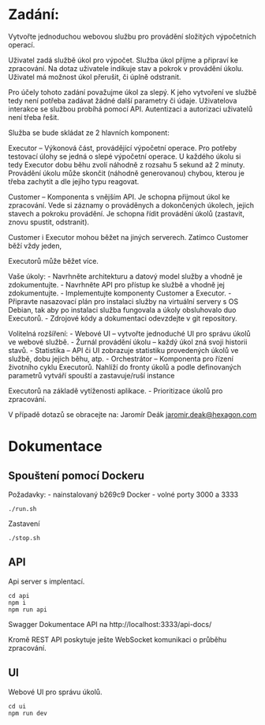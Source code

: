 # Zadání:
Vytvořte jednoduchou webovou službu pro provádění složitých výpočetních
operací.

Uživatel zadá službě úkol pro výpočet. Služba úkol příjme a připraví ke zpracování. Na dotaz
uživatele indikuje stav a pokrok v provádění úkolu. Uživatel má možnost úkol přerušit, či
úplně odstranit.

Pro účely tohoto zadání považujme úkol za slepý. K jeho vytvoření ve službě tedy není
potřeba zadávat žádné další parametry či údaje.
Uživatelova interakce se službou probíhá pomocí API. Autentizaci a autorizaci uživatelů není
třeba řešit.

Služba se bude skládat ze 2 hlavních komponent:

Executor – Výkonová část, provádějící výpočetní operace. Pro potřeby testovací úlohy se
jedná o slepé výpočetní operace. U každého úkolu si tedy Executor dobu běhu zvolí náhodně
z rozsahu 5 sekund až 2 minuty. Provádění úkolu může skončit (náhodně generovanou)
chybou, kterou je třeba zachytit a dle jejího typu reagovat.

Customer – Komponenta s vnějším API. Je schopna přijmout úkol ke zpracování. Vede si
záznamy o prováděnych a dokončených úkolech, jejich stavech a pokroku provádění. Je
schopna řídit provádění úkolů (zastavit, znovu spustit, odstranit).

Customer i Executor mohou běžet na jiných serverech. Zatímco Customer běží vždy jeden,

Executorů může běžet více.

Vaše úkoly:
    - Navrhněte architekturu a datový model služby a vhodně je zdokumentujte.
    - Navrhněte API pro přístup ke službě a vhodně jej zdokumentujte.
    - Implementujte komponenty Customer a Executor.
    - Připravte nasazovací plán pro instalaci služby na virtuální servery s OS Debian, tak aby po instalaci služba fungovala a úkoly obsluhovalo duo Executorů.
    - Zdrojové kódy a dokumentaci odevzdejte v git repository.

Volitelná rozšíření:
    - Webové UI – vytvořte jednoduché UI pro správu úkolů ve webové službě.
    - Žurnál provádění úkolu – každý úkol zná svoji historii stavů.
    - Statistika – API či UI zobrazuje statistiku provedených úkolů ve službě, dobu jejich běhu, atp.
    - Orchestrátor – Komponenta pro řízení životního cyklu Executorů. Nahlíží do fronty úkolů a podle definovaných parametrů vytváří spouští a zastavuje/ruší instance

Executorů na základě vytíženosti aplikace.
    - Prioritizace úkolů pro zpracování.

V případě dotazů se obracejte na: Jaromír Deák <jaromir.deak@hexagon.com>

# Dokumentace

## Spouštení pomocí Dockeru

Požadavky:
    - nainstalovaný b269c9 Docker
    - volné porty 3000 a 3333

```
./run.sh
```

Zastavení

```
./stop.sh
```

## API

Api server s implentací.

```
cd api
npm i
npm run api
```

Swagger Dokumentace API na http://localhost:3333/api-docs/

Kromě REST API poskytuje ješte WebSocket komunikaci o průběhu zpracování.

## UI

Webové UI pro správu úkolů.

```
cd ui
npm run dev
```

